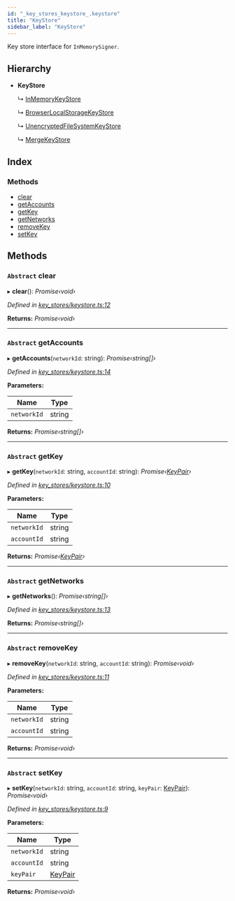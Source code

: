 ```yaml
---
id: "_key_stores_keystore_.keystore"
title: "KeyStore"
sidebar_label: "KeyStore"
---
```


Key store interface for `InMemorySigner`.

## Hierarchy

* **KeyStore**

  ↳ [InMemoryKeyStore](_key_stores_in_memory_key_store_.inmemorykeystore.md)

  ↳ [BrowserLocalStorageKeyStore](_key_stores_browser_local_storage_key_store_.browserlocalstoragekeystore.md)

  ↳ [UnencryptedFileSystemKeyStore](_key_stores_unencrypted_file_system_keystore_.unencryptedfilesystemkeystore.md)

  ↳ [MergeKeyStore](_key_stores_merge_key_store_.mergekeystore.md)

## Index

### Methods

* [clear](_key_stores_keystore_.keystore.md#abstract-clear)
* [getAccounts](_key_stores_keystore_.keystore.md#abstract-getaccounts)
* [getKey](_key_stores_keystore_.keystore.md#abstract-getkey)
* [getNetworks](_key_stores_keystore_.keystore.md#abstract-getnetworks)
* [removeKey](_key_stores_keystore_.keystore.md#abstract-removekey)
* [setKey](_key_stores_keystore_.keystore.md#abstract-setkey)

## Methods

### `Abstract` clear

▸ **clear**(): *Promise‹void›*

*Defined in [key_stores/keystore.ts:12](https://github.com/nearprotocol/nearlib/blob/be6b150/src.ts/key_stores/keystore.ts#L12)*

**Returns:** *Promise‹void›*

___

### `Abstract` getAccounts

▸ **getAccounts**(`networkId`: string): *Promise‹string[]›*

*Defined in [key_stores/keystore.ts:14](https://github.com/nearprotocol/nearlib/blob/be6b150/src.ts/key_stores/keystore.ts#L14)*

**Parameters:**

Name | Type |
------ | ------ |
`networkId` | string |

**Returns:** *Promise‹string[]›*

___

### `Abstract` getKey

▸ **getKey**(`networkId`: string, `accountId`: string): *Promise‹[KeyPair](_utils_key_pair_.keypair.md)›*

*Defined in [key_stores/keystore.ts:10](https://github.com/nearprotocol/nearlib/blob/be6b150/src.ts/key_stores/keystore.ts#L10)*

**Parameters:**

Name | Type |
------ | ------ |
`networkId` | string |
`accountId` | string |

**Returns:** *Promise‹[KeyPair](_utils_key_pair_.keypair.md)›*

___

### `Abstract` getNetworks

▸ **getNetworks**(): *Promise‹string[]›*

*Defined in [key_stores/keystore.ts:13](https://github.com/nearprotocol/nearlib/blob/be6b150/src.ts/key_stores/keystore.ts#L13)*

**Returns:** *Promise‹string[]›*

___

### `Abstract` removeKey

▸ **removeKey**(`networkId`: string, `accountId`: string): *Promise‹void›*

*Defined in [key_stores/keystore.ts:11](https://github.com/nearprotocol/nearlib/blob/be6b150/src.ts/key_stores/keystore.ts#L11)*

**Parameters:**

Name | Type |
------ | ------ |
`networkId` | string |
`accountId` | string |

**Returns:** *Promise‹void›*

___

### `Abstract` setKey

▸ **setKey**(`networkId`: string, `accountId`: string, `keyPair`: [KeyPair](_utils_key_pair_.keypair.md)): *Promise‹void›*

*Defined in [key_stores/keystore.ts:9](https://github.com/nearprotocol/nearlib/blob/be6b150/src.ts/key_stores/keystore.ts#L9)*

**Parameters:**

Name | Type |
------ | ------ |
`networkId` | string |
`accountId` | string |
`keyPair` | [KeyPair](_utils_key_pair_.keypair.md) |

**Returns:** *Promise‹void›*
